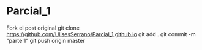 # Parcial_1
Fork el post original 
git clone https://github.com/UlisesSerrano/Parcial_1.github.io
git add .
git commit -m "parte 1"
git push origin master
